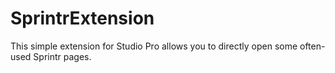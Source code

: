 # SprintrExtension

This simple extension for Studio Pro allows you to directly open some often-used Sprintr pages.

